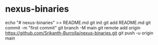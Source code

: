 # nexus-binaries

echo "# nexus-binaries" >> README.md
git init
git add README.md
git commit -m "first commit"
git branch -M main
git remote add origin https://github.com/Srikanth-Burrolla/nexus-binaries.git
git push -u origin main
